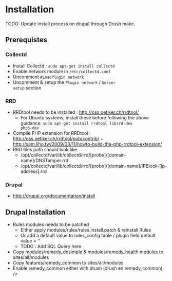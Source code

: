 Installation
============

TODO: Update install process on drupal through Drush make.

## Prerequistes

### Collectd
* Install Collectd : <code>sudo apt-get install collectd</code>
* Enable network module in <code>/etc/collectd.conf</code>
 * Uncomment <code>#LoadPlugin network</code>
 * Uncomment & setup the <code>Plugin network</code> / <code>Server setup</code> section


### RRD
* RRDtool needs to be installed : http://oss.oetiker.ch/rrdtool/
   * For Ubuntu systems, install these before following the above guidance: <code>sudo apt-get install rrdtool librrd-dev php5-dev</code>
* Compile PHP extension for RRDtool : http://oss.oetiker.ch/rrdtool/pub/contrib/ + http://sam.liho.tw/2009/03/11/howto-build-the-php-rrdtool-extension/
* RRD files path should look like 
  * /opt/collectd/var/lib/collectd/rrd/[probe]/[domain-name]/DNSTamper.rrd
  * /opt/collectd/var/lib/collectd/rrd/[probe]/[domain-name]/IPBlock-[ip-address].rrd

### Drupal
* http://drupal.org/documentation/install

## Drupal Installation
* Rules modules needs to be patched
  * Either apply modules/rules/rules.install.patch & reinstall Rules
  * Or add a default value to rules_config table / plugin field default value = ''
  * TODO : Add SQL Query here
* Copy modules/remedy_dnsimple & modules/remedy_health modules to sites/all/modules
* Copy features/remedy_common to sites/all/modules
* Enable remedy_common either with drush (drush en remedy_common)
/e

